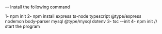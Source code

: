 -- Install the following command 

1- npm init
2- npm install express ts-node typescript @type/express nodemon body-parser mysql @type/mysql dotenv
3- tsc --init
4- npm init // start the program 